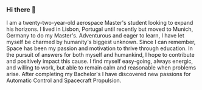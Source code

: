 ### Hi there 👋
I am a twenty-two-year-old aerospace Master's student looking to expand his horizons. I lived in Lisbon, Portugal until recently but moved to Munich, Germany to do my Master's. Adventurous and eager to learn, I have let myself be charmed by humanity's biggest unknown. Since I can remember, Space has been my passion and motivation to thrive through education. In the pursuit of answers for both myself and humankind, I hope to contribute and positively impact this cause. I find myself easy-going, always energic, and willing to work, but able to remain calm and reasonable when problems arise. After completing my Bachelor's I have discovered new passions for Automatic Control and Spacecraft Propulsion.
<!--
**Leo8ner/Leo8ner** is a ✨ _special_ ✨ repository because its `README.md` (this file) appears on your GitHub profile.

Here are some ideas to get you started:

- 🔭 I’m currently working on ...
- 🌱 I’m currently learning ...
- 👯 I’m looking to collaborate on ...
- 🤔 I’m looking for help with ...
- 💬 Ask me about ...
- 📫 How to reach me: ...
- 😄 Pronouns: ...
- ⚡ Fun fact: ...
-->

